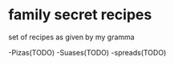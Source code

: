 # family secret recipes

set of recipes as given by my gramma

-Pizas(TODO)
-Suases(TODO)
-spreads(TODO)